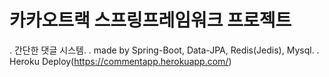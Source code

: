 # 카카오트랙 스프링프레임워크 프로젝트
. 간단한 댓글 시스템.
. made by Spring-Boot, Data-JPA, Redis(Jedis), Mysql.
. Heroku Deploy(https://commentapp.herokuapp.com/)
